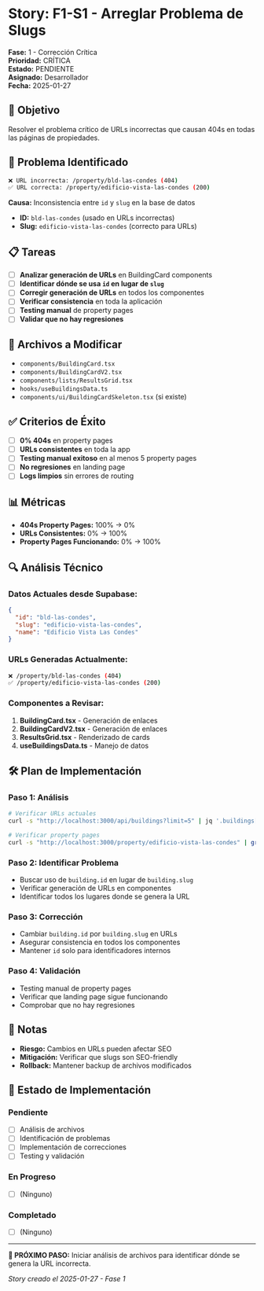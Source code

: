 # Story: F1-S1 - Arreglar Problema de Slugs

**Fase:** 1 - Corrección Crítica  
**Prioridad:** CRÍTICA  
**Estado:** PENDIENTE  
**Asignado:** Desarrollador  
**Fecha:** 2025-01-27

## 🎯 Objetivo
Resolver el problema crítico de URLs incorrectas que causan 404s en todas las páginas de propiedades.

## 🚨 Problema Identificado
```bash
❌ URL incorrecta: /property/bld-las-condes (404)
✅ URL correcta: /property/edificio-vista-las-condes (200)
```

**Causa:** Inconsistencia entre `id` y `slug` en la base de datos
- **ID:** `bld-las-condes` (usado en URLs incorrectas)
- **Slug:** `edificio-vista-las-condes` (correcto para URLs)

## 📋 Tareas
- [ ] **Analizar generación de URLs** en BuildingCard components
- [ ] **Identificar dónde se usa `id` en lugar de `slug`**
- [ ] **Corregir generación de URLs** en todos los componentes
- [ ] **Verificar consistencia** en toda la aplicación
- [ ] **Testing manual** de property pages
- [ ] **Validar que no hay regresiones**

## 🔧 Archivos a Modificar
- `components/BuildingCard.tsx`
- `components/BuildingCardV2.tsx`
- `components/lists/ResultsGrid.tsx`
- `hooks/useBuildingsData.ts`
- `components/ui/BuildingCardSkeleton.tsx` (si existe)

## ✅ Criterios de Éxito
- [ ] **0% 404s** en property pages
- [ ] **URLs consistentes** en toda la app
- [ ] **Testing manual exitoso** en al menos 5 property pages
- [ ] **No regresiones** en landing page
- [ ] **Logs limpios** sin errores de routing

## 📊 Métricas
- **404s Property Pages:** 100% → 0%
- **URLs Consistentes:** 0% → 100%
- **Property Pages Funcionando:** 0% → 100%

## 🔍 Análisis Técnico

### **Datos Actuales desde Supabase:**
```json
{
  "id": "bld-las-condes",
  "slug": "edificio-vista-las-condes",
  "name": "Edificio Vista Las Condes"
}
```

### **URLs Generadas Actualmente:**
```bash
❌ /property/bld-las-condes (404)
✅ /property/edificio-vista-las-condes (200)
```

### **Componentes a Revisar:**
1. **BuildingCard.tsx** - Generación de enlaces
2. **BuildingCardV2.tsx** - Generación de enlaces
3. **ResultsGrid.tsx** - Renderizado de cards
4. **useBuildingsData.ts** - Manejo de datos

## 🛠️ Plan de Implementación

### **Paso 1: Análisis**
```bash
# Verificar URLs actuales
curl -s "http://localhost:3000/api/buildings?limit=5" | jq '.buildings[] | {id, slug, name}'

# Verificar property pages
curl -s "http://localhost:3000/property/edificio-vista-las-condes" | grep -o "<title>.*</title>"
```

### **Paso 2: Identificar Problema**
- Buscar uso de `building.id` en lugar de `building.slug`
- Verificar generación de URLs en componentes
- Identificar todos los lugares donde se genera la URL

### **Paso 3: Corrección**
- Cambiar `building.id` por `building.slug` en URLs
- Asegurar consistencia en todos los componentes
- Mantener `id` solo para identificadores internos

### **Paso 4: Validación**
- Testing manual de property pages
- Verificar que landing page sigue funcionando
- Comprobar que no hay regresiones

## 📝 Notas
- **Riesgo:** Cambios en URLs pueden afectar SEO
- **Mitigación:** Verificar que slugs son SEO-friendly
- **Rollback:** Mantener backup de archivos modificados

## 🔄 Estado de Implementación

### **Pendiente**
- [ ] Análisis de archivos
- [ ] Identificación de problemas
- [ ] Implementación de correcciones
- [ ] Testing y validación

### **En Progreso**
- [ ] (Ninguno)

### **Completado**
- [ ] (Ninguno)

---

**🎯 PRÓXIMO PASO:** Iniciar análisis de archivos para identificar dónde se genera la URL incorrecta.

*Story creado el 2025-01-27 - Fase 1*
